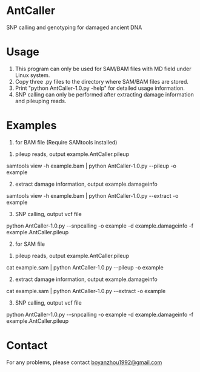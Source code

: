 # AntCaller
SNP calling and genotyping for damaged ancient DNA

# Usage
1. This program can only be used for SAM/BAM files with MD field under Linux system.
2. Copy three .py files to the directory where SAM/BAM files are stored.
3. Print "python AntCaller-1.0.py -help" for detailed usage information.
4. SNP calling can only be performed after extracting damage information and pileuping reads.

# Examples
1. for BAM file (Require SAMtools installed)

  1) pileup reads, output example.AntCaller.pileup
  
  samtools view -h example.bam | python AntCaller-1.0.py --pileup -o example
  
  2) extract damage information, output example.damageinfo
  
  samtools view -h example.bam | python AntCaller-1.0.py --extract -o example
  
  3) SNP calling, output vcf file
  
  python AntCaller-1.0.py --snpcalling -o example -d example.damageinfo -f example.AntCaller.pileup

2. for SAM file

  1) pileup reads, output example.AntCaller.pileup
  
  cat example.sam | python AntCaller-1.0.py --pileup -o example
  
  2) extract damage information, output example.damageinfo
  
  cat example.sam | python AntCaller-1.0.py --extract -o example
  
  3) SNP calling, output vcf file
  
  python AntCaller-1.0.py --snpcalling -o example -d example.damageinfo -f example.AntCaller.pileup

# Contact
For any problems, please contact boyanzhou1992@gmail.com
